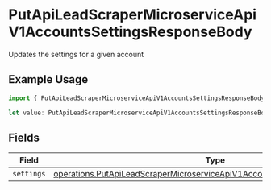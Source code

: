 # PutApiLeadScraperMicroserviceApiV1AccountsSettingsResponseBody

Updates the settings for a given account

## Example Usage

```typescript
import { PutApiLeadScraperMicroserviceApiV1AccountsSettingsResponseBody } from "oppulence-backend-sdk/models/operations";

let value: PutApiLeadScraperMicroserviceApiV1AccountsSettingsResponseBody = {};
```

## Fields

| Field                                                                                                                                                                          | Type                                                                                                                                                                           | Required                                                                                                                                                                       | Description                                                                                                                                                                    |
| ------------------------------------------------------------------------------------------------------------------------------------------------------------------------------ | ------------------------------------------------------------------------------------------------------------------------------------------------------------------------------ | ------------------------------------------------------------------------------------------------------------------------------------------------------------------------------ | ------------------------------------------------------------------------------------------------------------------------------------------------------------------------------ |
| `settings`                                                                                                                                                                     | [operations.PutApiLeadScraperMicroserviceApiV1AccountsSettingsAccountsSettings](../../models/operations/putapileadscrapermicroserviceapiv1accountssettingsaccountssettings.md) | :heavy_minus_sign:                                                                                                                                                             | N/A                                                                                                                                                                            |